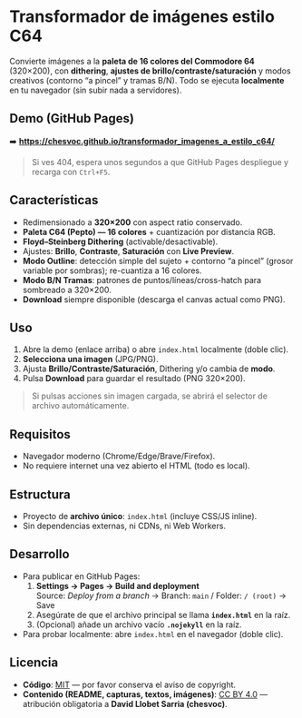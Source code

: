 # Transformador de imágenes estilo C64

Convierte imágenes a la **paleta de 16 colores del Commodore 64** (320×200), con **dithering**, **ajustes de brillo/contraste/saturación** y modos creativos (contorno “a pincel” y tramas B/N). Todo se ejecuta **localmente** en tu navegador (sin subir nada a servidores).

## Demo (GitHub Pages)
➡️ **https://chesvoc.github.io/transformador_imagenes_a_estilo_c64/**

> Si ves 404, espera unos segundos a que GitHub Pages despliegue y recarga con `Ctrl+F5`.

## Características
- Redimensionado a **320×200** con aspect ratio conservado.
- **Paleta C64 (Pepto) — 16 colores** + cuantización por distancia RGB.
- **Floyd–Steinberg Dithering** (activable/desactivable).
- Ajustes: **Brillo**, **Contraste**, **Saturación** con **Live Preview**.
- **Modo Outline**: detección simple del sujeto + contorno “a pincel” (grosor variable por sombras); re-cuantiza a 16 colores.
- **Modo B/N Tramas**: patrones de puntos/líneas/cross-hatch para sombreado a 320×200.
- **Download** siempre disponible (descarga el canvas actual como PNG).

## Uso
1. Abre la demo (enlace arriba) o abre `index.html` localmente (doble clic).  
2. **Selecciona una imagen** (JPG/PNG).  
3. Ajusta **Brillo/Contraste/Saturación**, Dithering y/o cambia de **modo**.  
4. Pulsa **Download** para guardar el resultado (PNG 320×200).

> Si pulsas acciones sin imagen cargada, se abrirá el selector de archivo automáticamente.

## Requisitos
- Navegador moderno (Chrome/Edge/Brave/Firefox).  
- No requiere internet una vez abierto el HTML (todo es local).

## Estructura
- Proyecto de **archivo único**: `index.html` (incluye CSS/JS inline).  
- Sin dependencias externas, ni CDNs, ni Web Workers.

## Desarrollo
- Para publicar en GitHub Pages:
  1) **Settings → Pages → Build and deployment**  
     Source: *Deploy from a branch* → Branch: `main` / Folder: `/ (root)` → Save  
  2) Asegúrate de que el archivo principal se llama **`index.html`** en la raíz.  
  3) (Opcional) añade un archivo vacío **`.nojekyll`** en la raíz.
- Para probar localmente: abre `index.html` en el navegador (doble clic).

## Licencia
- **Código**: [MIT](./LICENSE) — por favor conserva el aviso de copyright.  
- **Contenido (README, capturas, textos, imágenes)**: [CC BY 4.0](./LICENSE-CC-BY-4.0.md) — atribución obligatoria a **David Llobet Sarria (chesvoc)**.
